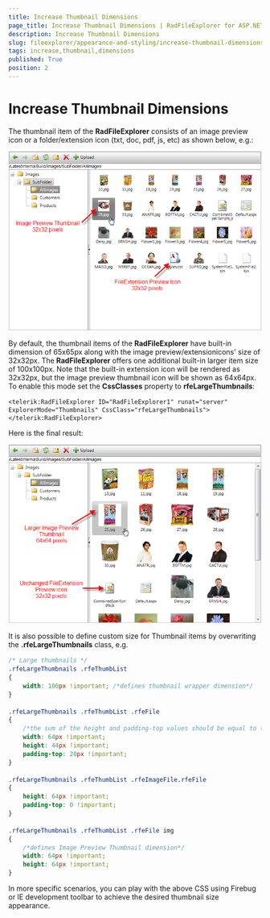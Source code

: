 ```yaml
---
title: Increase Thumbnail Dimensions
page_title: Increase Thumbnail Dimensions | RadFileExplorer for ASP.NET AJAX Documentation
description: Increase Thumbnail Dimensions
slug: fileexplorer/appearance-and-styling/increase-thumbnail-dimensions
tags: increase,thumbnail,dimensions
published: True
position: 2
---
```


# Increase Thumbnail Dimensions

The thumbnail item of the **RadFileExplorer** consists of an image preview icon or a folder/extension icon (txt, doc, pdf, js, etc) as shown below, e.g.:

![radfileexplorer-standard-thumbnail-size](images/radfileexplorer-standard-thumbnail-size.png)

By default, the thumbnail items of the **RadFileExplorer** have built-in dimension of 65x65px along with the image preview/extensionicons' size of 32x32px. The **RadFileExplorer** offers one additional built-in larger item size of 100x100px. Note that the built-in extension icon will be rendered as 32x32px, but the image preview thumbnail icon will be shown as 64x64px. To enable this mode set the **CssClasses** property to **rfeLargeThumbnails**:

````ASP.NET
<telerik:RadFileExplorer ID="RadFileExplorer1" runat="server" ExplorerMode="Thumbnails" CssClass="rfeLargeThumbnails">
</telerik:RadFileExplorer>
````

Here is the final result:

![radfileexplorer-large-thumbnail-size](images/radfileexplorer-large-thumbnail-size.png)

It is also possible to define custom size for Thumbnail items by overwriting the **.rfeLargeThumbnails** class, e.g.

````CSS
/* Large thumbnails */
.rfeLargeThumbnails .rfeThumbList
{
	width: 100px !important; /*defines thumbnail wrapper dimension*/
}

.rfeLargeThumbnails .rfeThumbList .rfeFile
{
	/*the sum of the height and padding-top values should be equal to the height property defined in the rfeLargeThumbnails class*/
	width: 64px !important;
	height: 44px !important;
	padding-top: 20px !important;
}

.rfeLargeThumbnails .rfeThumbList .rfeImageFile.rfeFile
{
	height: 64px !important;
	padding-top: 0 !important;
}

.rfeLargeThumbnails .rfeThumbList .rfeFile img
{
	/*defines Image Preview Thumbnail dimension*/
	width: 64px !important;
	height: 64px !important;
}
````

In more specific scenarios, you can play with the above CSS using Firebug or IE development toolbar to achieve the desired thumbnail size appearance.
